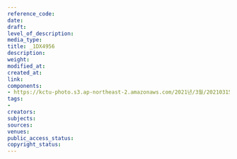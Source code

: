 ```yaml
---
reference_code: 
date: 
draft: 
level_of_description: 
media_type: 
title: _1DX4956
description: 
weight: 
modified_at: 
created_at: 
link: 
components:
- https://kctu-photo.s3.ap-northeast-2.amazonaws.com/2021년/3월/20210315_'거침없는+민주노총!+110만의+총파업'+2021년+민주노총+투쟁선포+기자회견/_1DX4956.jpg
tags:
- 
creators: 
subjects: 
sources: 
venues: 
public_access_status: 
copyright_status: 
---
```

